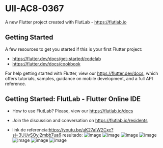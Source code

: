 # UII-AC8-0367

A new Flutter project created with FlutLab - https://flutlab.io

## Getting Started

A few resources to get you started if this is your first Flutter project:

- https://flutter.dev/docs/get-started/codelab
- https://flutter.dev/docs/cookbook

For help getting started with Flutter, view our
https://flutter.dev/docs, which offers tutorials,
samples, guidance on mobile development, and a full API reference.

## Getting Started: FlutLab - Flutter Online IDE

- How to use FlutLab? Please, view our https://flutlab.io/docs
- Join the discussion and conversation on https://flutlab.io/residents

- link de referencia:https://youtu.be/uK27aIW2Cxc?si=3UUvSOyj2mbb7ua6
resultado:
![image](https://github.com/chrissss25/Ull-ac8-0367/assets/144642553/cd9c84f9-74d1-4cc4-8ece-5578e5bbb15c)
![image](https://github.com/chrissss25/Ull-ac8-0367/assets/144642553/2e078431-1e47-4344-86fb-9efa6f130e87)
![image](https://github.com/chrissss25/Ull-ac8-0367/assets/144642553/b5c50c4f-6e35-4860-8db0-ffbdcdcb1415)
![image](https://github.com/chrissss25/Ull-ac8-0367/assets/144642553/2a43c8ee-89d3-4440-b0dd-0a2ce78edaf1)
![image](https://github.com/chrissss25/Ull-ac8-0367/assets/144642553/e8c9f2e3-57f2-4bea-82ab-f80c7cec546f)
![image](https://github.com/chrissss25/Ull-ac8-0367/assets/144642553/457afdc3-42cf-4f96-ab2d-650d03475d89)
![image](https://github.com/chrissss25/Ull-ac8-0367/assets/144642553/7e2dc917-576f-498d-949c-b4beb48a188d)

